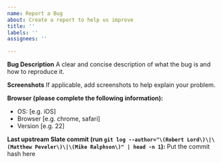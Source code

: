 ```yaml
---
name: Report a Bug
about: Create a report to help us improve
title: ''
labels: ''
assignees: ''

---
```


**Bug Description**
A clear and concise description of what the bug is and how to reproduce it.

**Screenshots**
If applicable, add screenshots to help explain your problem.

**Browser (please complete the following information):**
 - OS: [e.g. iOS]
 - Browser [e.g. chrome, safari]
 - Version [e.g. 22]

**Last upstream Slate commit (run `git log --author="\(Robert Lord\)\|\(Matthew Peveler\)\|\(Mike Ralphson\)" | head -n 1`):**
Put the commit hash here
